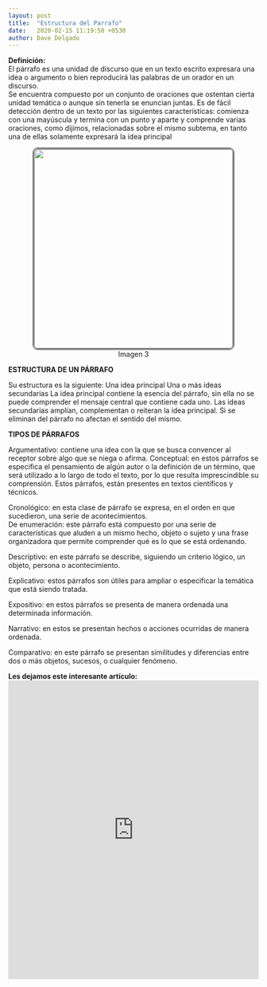 ```yaml
---
layout: post
title:  "Estructura del Parrafo"
date:   2020-02-15 11:19:50 +0530
author: Dave Delgado
---
```


 <p><b>Definición:</b><br>
 El párrafo es una unidad de discurso que en un texto escrito expresara una idea o argumento o bien reproducirá las palabras de un orador en un discurso.<br>Se encuentra compuesto por un conjunto de oraciones que ostentan cierta unidad temática o aunque sin tenerla se enuncian juntas. Es de fácil detección dentro de un texto por las siguientes características: comienza con una mayúscula y termina con un punto y aparte y comprende varias oraciones, como dijimos, relacionadas sobre el mismo subtema, en tanto una de ellas solamente expresará la idea principal<br>
 
<center><img src="https://i.pinimg.com/564x/5c/92/48/5c92484546b83148483df094971a8c38.jpg" style="
    width: 400px;
    border-radius: 10px;
    border: double;
"></center>
 <center> <a>Imagen 3</a></center>


<pa><b>ESTRUCTURA DE UN PÁRRAFO</b><br>
<p>Su estructura es la siguiente: Una idea principal Una o más ideas secundarias La idea principal contiene la esencia del párrafo, sin ella no se puede comprender el mensaje central que contiene cada uno. Las ideas secundarias amplían, complementan o reiteran la idea principal. Si se eliminan del párrafo no afectan el sentido del mismo.<br></p>
<pa><b>TIPOS DE PÁRRAFOS </b><br>
<p>Argumentativo: contiene una idea con la que se busca convencer al receptor sobre algo que se niega o afirma. Conceptual: en estos párrafos se especifica el pensamiento de algún autor o la definición de un término, que será utilizado a lo largo de todo el texto, por lo que resulta imprescindible su comprensión. Estos párrafos, están presentes en textos científicos y técnicos. <br>
<p>Cronológico: en esta clase de párrafo se expresa, en el orden en que sucedieron, una serie de acontecimientos.<br>
De enumeración: este párrafo está compuesto por una serie de características que aluden a un mismo hecho, objeto o sujeto y una frase organizadora que permite comprender qué es lo que se está ordenando.<br></p> 
<p>Descriptivo: en este párrafo se describe, siguiendo un criterio lógico, un objeto, persona o acontecimiento.<br> 
<p>Explicativo: estos párrafos son útiles para ampliar o especificar la temática que está siendo tratada. <br>
<p>Expositivo: en estos párrafos se presenta de manera ordenada una determinada información. <br>
<p>Narrativo: en estos se presentan hechos o acciones ocurridas de manera ordenada. <br>
<p>Comparativo: en este párrafo se presentan similitudes y diferencias entre dos o más objetos, sucesos, o cualquier fenómeno.</p>

<p><b>Les dejamos este interesante artículo:</b>
<embed src="https://cife.edu.mx/recursos/wp-content/uploads/2019/01/manual_de_reglas_ortograficas.pdf" type="application/pdf" width="100%" height="600px" />

